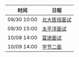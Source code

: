 | 时间          | 日程                                                                                                                             |
| ----------- | ------------------------------------------------------------------------------------------------------------------------------ |
| 09/30 10:00 | [北大医信面试](https://www.google.com/calendar/event?eid=N2oxaGE0OGVzOHZyM2dtY2k4OGJ1anU5MHMgam5udDlqNWFkbG84ajE3aHVoNWNiYmFvN2NAZw) |
| 09/30 15:00 | [太平洋面试](https://www.google.com/calendar/event?eid=MWs4MjhpbGVoMXByN2N0am9lZHVzY2I1bmwgam5udDlqNWFkbG84ajE3aHVoNWNiYmFvN2NAZw)  |
| 10/08 14:00 | [富途面试](https://www.google.com/calendar/event?eid=MDZzcnRsZjNtMmU2bmtpdGs5MXE0cDVxa2Ygam5udDlqNWFkbG84ajE3aHVoNWNiYmFvN2NAZw)   |
| 10/09 14:00 | [字节二面](https://www.google.com/calendar/event?eid=NTlkcDNxaXY2dXN0NjRqNGVmOWkybjAyMDIgam5udDlqNWFkbG84ajE3aHVoNWNiYmFvN2NAZw)   |